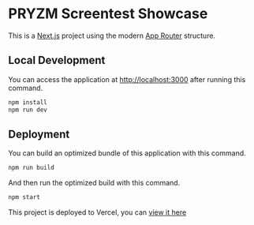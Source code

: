 # PRYZM Screentest Showcase

This is a [Next.js](https://nextjs.org/) project using the modern [App Router](https://nextjs.org/docs/app) structure.


## Local Development

You can access the application at [http://localhost:3000](http://localhost:3000) after running this command.

```bash
npm install
npm run dev
```

## Deployment

You can build an optimized bundle of this application with this command.

```bash
npm run build
```

And then run the optimized build with this command.

```bash
npm start
```

This project is deployed to Vercel, you can [view it here](https://pryzm-screentest.vercel.app/)
